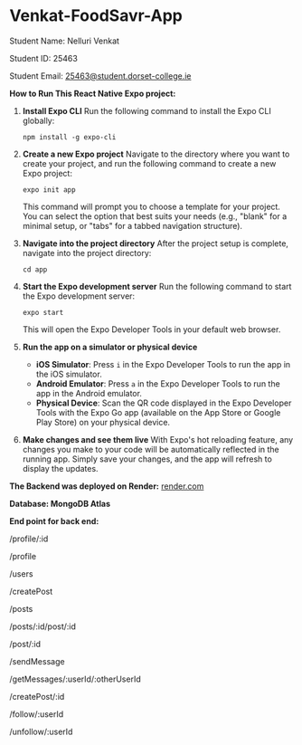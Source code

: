 # Venkat-FoodSavr-App




Student Name: Nelluri Venkat


Student ID: 25463


Student Email: 25463@student.dorset-college.ie








**How to Run This React Native Expo project:**

1. **Install Expo CLI**
   Run the following command to install the Expo CLI globally:
   ```
   npm install -g expo-cli
   ```

2. **Create a new Expo project**
   Navigate to the directory where you want to create your project, and run the following command to create a new Expo project:
   ```
   expo init app
   ```
   This command will prompt you to choose a template for your project. You can select the option that best suits your needs (e.g., "blank" for a minimal setup, or "tabs" for a tabbed navigation structure).

3. **Navigate into the project directory**
   After the project setup is complete, navigate into the project directory:
   ```
   cd app
   ```

4. **Start the Expo development server**
   Run the following command to start the Expo development server:
   ```
   expo start
   ```
   This will open the Expo Developer Tools in your default web browser.

5. **Run the app on a simulator or physical device**
   - **iOS Simulator**: Press `i` in the Expo Developer Tools to run the app in the iOS simulator.
   - **Android Emulator**: Press `a` in the Expo Developer Tools to run the app in the Android emulator.
   - **Physical Device**: Scan the QR code displayed in the Expo Developer Tools with the Expo Go app (available on the App Store or Google Play Store) on your physical device.

6. **Make changes and see them live**
   With Expo's hot reloading feature, any changes you make to your code will be automatically reflected in the running app. Simply save your changes, and the app will refresh to display the updates.




**The Backend was deployed on Render:** [render.com](https://render.com/)






**Database: MongoDB Atlas**






**End point for back end:** 



/profile/:id

/profile

/users

/createPost

/posts

/posts/:id/post/:id

/post/:id

/sendMessage

/getMessages/:userId/:otherUserId

/createPost/:id

/follow/:userId

/unfollow/:userId
